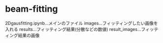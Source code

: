 # beam-fitting
2Dgausfitting.ipynb...メインのファイル
images...フィッティングしたい画像を入れる
results...フィッティング結果(分散などの数値)
result_images...フィッティング結果の画像
